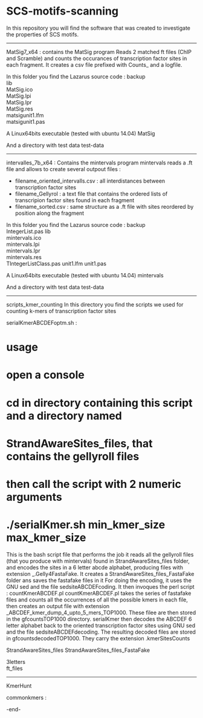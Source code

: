 # SCS-motifs-scanning

In this repository you will find the software that was created to investigate the properties of SCS motifs.

---------------------------------------------------------------------------------------------------------------------
MatSig7_x64 : contains the MatSig program
Reads 2 matched ft files (ChIP and Scramble) and counts the occurances of transcription factor sites in each fragment.
It creates a csv file prefixed with Counts_ and a logfile.

In this folder you find the Lazarus source code :
backup  
lib  
MatSig.ico  
MatSig.lpi  
MatSig.lpr  
MatSig.res  
matsigunit1.lfm  
matsigunit1.pas

A Linux64bits executable (tested with ubuntu 14.04)
MatSig

And a directory with test data
test-data

---------------------------------------------------------------------------------------------------------------------------

intervalles_7b_x64 : Contains the mintervals program
mintervals reads a .ft file and allows to create several outpout files :
- filename_oriented_intervalls.csv : all interdistances between transcription factor sites
- filename_Gellyrol : a text file that contains the ordered lists of transcripion factor sites found in each fragment 
- filename_sorted.csv : same structure as a .ft file with sites reordered by position along the fragment

In this folder you find the Lazarus source code :
backup  
IntegerList.pas
lib  
mintervals.ico  
mintervals.lpi  
mintervals.lpr  
mintervals.res  
TIntegerListClass.pas
unit1.lfm
unit1.pas

A Linux64bits executable (tested with ubuntu 14.04)
mintervals

And a directory with test data
test-data

----------------------------------------------------------------------------------------------------------------------------
scripts_kmer_counting
In this directory you find the scripts we used for counting k-mers of transcription factor sites

serialKmerABCDEFoptm.sh :
# usage
# open a console
# cd in directory containing this script and a directory named 
# StrandAwareSites_files, that contains the gellyroll files
# then call the script with 2 numeric arguments  
# ./serialKmer.sh min_kmer_size max_kmer_size


This is the bash script file that performs the job
it reads all the gellyroll files (that you produce with mintervals) found in StrandAwareSites_files folder,
and encodes the sites in a 6 letter abcde alphabet, producing files with extension _.Gelly4FastaFake.
It creates a StrandAwareSites_files_FastaFake folder ans saves the fastafake files in it
For doing the encoding, it uses the GNU sed and the file sedsiteABCDEFcoding.
It then invoques the perl script : countKmerABCDEF.pl
countKmerABCDEF.pl takes the series of fastafake files and counts all the occurrences of all the
possible kmers in each file, then creates an output file with extension _ABCDEF_kmer_dump_4_upto_5_mers_TOP1000.
These filee are then stored in the gfcountsTOP1000 directory.
serialKmer then decodes the ABCDEF 6 letter alphabet back to the oriented transcription factor sites using
GNU sed and the file sedsiteABCDEFdecoding. 
The resulting decoded files are stored in gfcountsdecodedTOP1000. They carry the extension .kmerSitesCounts








StrandAwareSites_files
StrandAwareSites_files_FastaFake

3letters            
ft_files                


----------------------------------------------------------------------------------------------------------------------------
KmerHunt

commonkmers :




-end-
